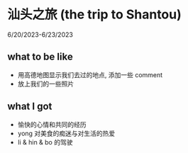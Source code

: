 # 汕头之旅 (the trip to Shantou)

6/20/2023-6/23/2023

## what to be like

- 用高德地图显示我们去过的地点, 添加一些 comment
- 放上我们的一些照片

## what I got

- 愉快的心情和共同的经历
- yong 对美食的痴迷与对生活的热爱
- li & hin & bo 的驾驶

